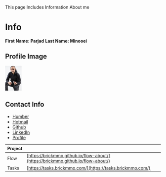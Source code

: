 This page Includes Information About me

# Info
**First Name: Parjad** 
**Last Name: Minooei**


## Profile Image
![Parjad Minooei](../images/ParjadM.jpg)

## Contact Info
- [Humber](n01686347@humber.ca)
- [Hotmail](minooeip@Hotmail.com)
- [Github](https://www.linkedin.com/in/parjadminooei/)
- [LinkedIn](www.linkedin.com/in/parjadminooei)
- [Profile](https://parjadm.github.io/markdown-portfolio/)

| Project |                                                                                  |
| ------- | -------------------------------------------------------------------------------- |
| Flow    | [https://brickmmo.github.io/flow-about/](https://brickmmo.github.io/flow-about/) |
| Tasks   | [https://tasks.brickmmo.com/](https://tasks.brickmmo.com/)                       |
